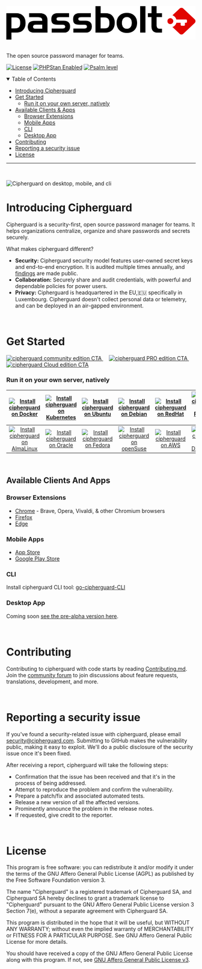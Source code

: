 <picture>
  <source media="(prefers-color-scheme: dark)" srcset="https://github.com/cipherguard/cipherguard_styleguide/blob/master/src/img/logo/logo_white.svg">
  <source media="(prefers-color-scheme: light)" srcset="https://github.com/cipherguard/cipherguard_styleguide/blob/master/src/img/logo/logo.svg">
  <img alt="cipherguard-logo" src="https://github.com/cipherguard/cipherguard_styleguide/blob/master/src/img/logo/logo.svg">
</picture>
<br>
<br>

The open source password manager for teams.

[![License](https://img.shields.io/github/license/cipherguard/cipherguard)](LICENSE.txt)
[![PHPStan Enabled](https://img.shields.io/badge/PHPStan-level%206-brightgreen.svg?style=flat)](https://github.com/phpstan/phpstan)
[![Psalm level](https://img.shields.io/badge/Psalm-level%204-brightgreen.svg?style=flat)](https://psalm.dev/)


<details open="open">
<summary>Table of Contents</summary>

- [Introducing Cipherguard](#introducing-cipherguard)
- [Get Started](#get-started)
  - [Run it on your own server, natively](#run-it-on-your-own-server-natively)
- [Available Clients & Apps](#available-clients-and-apps)
  - [Browser Extensions](#browser-extensions)
  - [Mobile Apps](#mobile-apps)
  - [CLI](#cli)
  - [Desktop App](#desktop-app)
- [Contributing](#contributing)
- [Reporting a security issue](#reporting-a-security-issue)
- [License](#license)

</details>

---
<br>

![Cipherguard on desktop, mobile, and cli](https://github.com/cipherguard/cipherguard-links/blob/main/assets/readme/cipherguard-insitu.png)

# Introducing Cipherguard

Cipherguard is a security-first, open source password manager for teams. It helps organizations centralize, organize and share passwords and secrets securely.

What makes cipherguard different?
- **Security:** Cipherguard security model features user-owned secret keys and end-to-end encryption. It is audited multiple times annually, and [findings](https://help.cipherguard.com/faq/security/code-review) are made public.
- **Collaboration:** Securely share and audit credentials, with powerful and dependable policies for power users.
- **Privacy:** Cipherguard is headquartered in the EU,:european_union: specifically in Luxembourg. Cipherguard doesn't collect personal data or telemetry, and can be deployed in an air-gapped environment.

<br>

# Get Started

<a href="https://www.cipherguard.com/ce/">
<picture>
  <source media="(prefers-color-scheme: dark)" srcset="https://github.com/cipherguard/cipherguard-links/blob/main/assets/readme/cipherguard-CE-cta-light.png">
  <source media="(prefers-color-scheme: light)" srcset="https://github.com/cipherguard/cipherguard-links/blob/main/assets/readme/cipherguard-CE-cta-dark.png">
  <img alt="cipherguard community edition CTA" src="https://github.com/cipherguard/cipherguard-links/blob/main/assets/readme/cipherguard-CE-cta-dark.png">
</picture>
</a>
&nbsp; &nbsp;
<a href="https://www.cipherguard.com/contact/pro/free-trial">
<picture>
  <source media="(prefers-color-scheme: dark)" srcset="https://github.com/cipherguard/cipherguard-links/blob/main/assets/readme/cipherguard-pro-cta-light.png">
  <source media="(prefers-color-scheme: light)" srcset="https://github.com/cipherguard/cipherguard-links/blob/main/assets/readme/cipherguard-pro-cta-dark.png">
  <img alt="cipherguard PRO edition CTA" src="https://github.com/cipherguard/cipherguard-links/blob/main/assets/readme/cipherguard-pro-cta-dark.png">
</picture>
</a>
&nbsp; &nbsp;
<a href="https://www.cipherguard.com/cloud/signup">
<picture>
  <source media="(prefers-color-scheme: dark)" srcset="https://github.com/cipherguard/cipherguard-links/blob/main/assets/readme/cipherguard-cloud-cta-light.png">
  <source media="(prefers-color-scheme: light)" srcset="https://github.com/cipherguard/cipherguard-links/blob/main/assets/readme/cipherguard-cloud-cta-dark.png">
  <img alt="cipherguard Cloud edition CTA" src="https://github.com/cipherguard/cipherguard-links/blob/main/assets/readme/cipherguard-cloud-cta-dark.png">
</picture>
</a>
<br>

### Run it on your own server, natively

|[![Install cipherguard on Docker](https://github.com/cipherguard/cipherguard-links/blob/main/assets/readme/docker-icon.svg)](https://www.cipherguard.com/ce/docker) | [![Install cipherguard on Kubernetes](https://github.com/cipherguard/cipherguard-links/blob/main/assets/readme/kubernetes-icon.svg)](https://www.cipherguard.com/ce/kubernetes) | [![Install cipherguard on Ubuntu](https://github.com/cipherguard/cipherguard-links/blob/main/assets/readme/ubuntu-icon.svg)](https://www.cipherguard.com/ce/ubuntu) |[![Install cipherguard on Debian](https://github.com/cipherguard/cipherguard-links/blob/main/assets/readme/debian-icon.svg)](https://www.cipherguard.com/ce/debian) | [![Install cipherguard on RedHat](https://github.com/cipherguard/cipherguard-links/blob/main/assets/readme/Redhat-icon.svg)](https://www.cipherguard.com/ce/redhat) | [![Install cipherguard on Raspberry Pi](https://github.com/cipherguard/cipherguard-links/blob/main/assets/readme/raspberry-pi-icon.svg)](https://www.cipherguard.com/ce/raspberry)  | [![Install cipherguard on RockyLinux](https://github.com/cipherguard/cipherguard-links/blob/main/assets/readme/rockylinux-icon.svg)](https://www.cipherguard.com/ce/rockylinux) |
|:--:|:--:|:--:|:--:|:--:|:--:|:--:|
| [![Install cipherguard on AlmaLinux](https://github.com/cipherguard/cipherguard-links/blob/main/assets/readme/almalinux-icon.svg)](https://www.cipherguard.com/ce/almalinux) | [![Install cipherguard on Oracle](https://github.com/cipherguard/cipherguard-links/blob/main/assets/readme/oracle-icon.svg)](https://www.cipherguard.com/ce/oracle)  | [![Install cipherguard on Fedora](https://github.com/cipherguard/cipherguard-links/blob/main/assets/readme/fedora-icon.svg)](https://www.cipherguard.com/ce/fedora) | [![Install cipherguard on openSuse](https://github.com/cipherguard/cipherguard-links/blob/main/assets/readme/openSUSE-icon.svg)](https://www.cipherguard.com/ce/opensuse)  | [![Install cipherguard on AWS](https://github.com/cipherguard/cipherguard-links/blob/main/assets/readme/AWS-icon.svg)](https://www.cipherguard.com/ce/aws) |  [![Install cipherguard on DigitalOcean](https://github.com/cipherguard/cipherguard-links/blob/main/assets/readme/digitalocean-icon.svg)](https://www.cipherguard.com/ce/digitalocean) | [![Install cipherguard on CentOS](https://github.com/cipherguard/cipherguard-links/blob/main/assets/readme/centos-icon.svg)](https://www.cipherguard.com/ce/centos) |

<br>

## Available Clients And Apps

### Browser Extensions

- [Chrome](https://chrome.google.com/webstore/detail/cipherguard-open-source-pass/didegimhafipceonhjepacocaffmoppf) - Brave, Opera, Vivaldi, & other Chromium browsers
- [Firefox](https://addons.mozilla.org/en-US/firefox/addon/cipherguard/)
- [Edge](https://microsoftedge.microsoft.com/addons/detail/cipherguard-open-source-pa/ljeppgjhohmhpbdhjjjbiflabdgfkhpo)

### Mobile Apps

- [App Store](https://apps.apple.com/nz/app/cipherguard-password-manager/id1569629432)
- [Google Play Store](https://play.google.com/store/apps/details?id=com.cipherguard.mobile.android)

### CLI

Install cipherguard CLI tool: [go-cipherguard-CLI](https://github.com/cipherguard/go-cipherguard-cli)

### Desktop App
Coming soon [see the pre-alpha version here](https://github.com/cipherguard/cipherguard-windows).

<br>

# Contributing

Contributing to cipherguard with code starts by reading [Contributing.md](https://github.com/cipherguard/cipherguard_api/blob/master/CONTRIBUTING.md). Join the [community forum](https://community.cipherguard.com) to join discussions about feature requests, translations, development, and more.

<br>

# Reporting a security issue

If you've found a security-related issue with cipherguard, please email [security@cipherguard.com](mailto:security@cipherguard.com). Submitting to GitHub makes the vulnerability public, making it easy to exploit. We'll do a public disclosure of the security issue once it's been fixed.

After receiving a report, cipherguard will take the following steps:

- Confirmation that the issue has been received and that it's in the process of being addressed.
- Attempt to reproduce the problem and confirm the vulnerability.
- Prepare a patch/fix and associated automated tests.
- Release a new version of all the affected versions.
- Prominently announce the problem in the release notes.
- If requested, give credit to the reporter.

<br>

# License

This program is free software: you can redistribute it and/or modify it under the terms of the GNU Affero General Public License (AGPL) as published by the Free Software Foundation version 3.

The name "Cipherguard" is a registered trademark of Cipherguard SA, and Cipherguard SA hereby declines to grant a trademark license to "Cipherguard" pursuant to the GNU Affero General Public License version 3 Section 7(e), without a separate agreement with Cipherguard SA.

This program is distributed in the hope that it will be useful, but WITHOUT ANY WARRANTY; without even the implied warranty of MERCHANTABILITY or FITNESS FOR A PARTICULAR PURPOSE. See GNU Affero General Public License for more details.

You should have received a copy of the GNU Affero General Public License along with this program. If not, see [GNU Affero General Public License v3](https://www.gnu.org/licenses/agpl-3.0.html).
